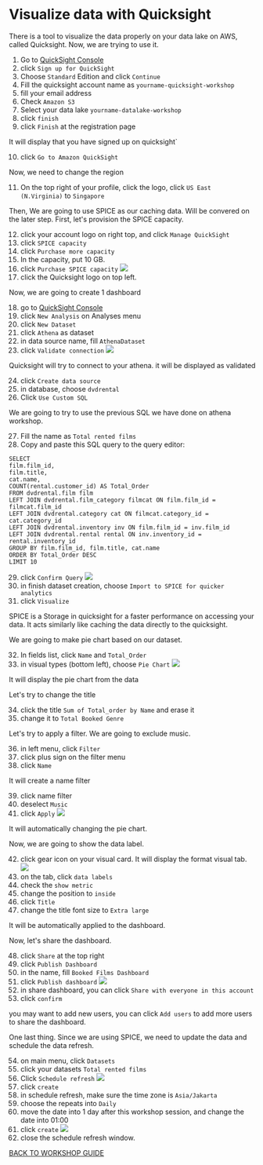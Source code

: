 # Visualize data with Quicksight

There is a tool to visualize the data properly on your data lake on AWS, called Quicksight. Now, we are trying to use it.
1. Go to [QuickSight Console](https://quicksight.aws.amazon.com/sn/start)
2. click `Sign up for QuickSight`
3. Choose `Standard` Edition and click `Continue`
4. Fill the quicksight account name as `yourname-quicksight-workshop`
5. fill your email address
6. Check `Amazon S3`
7. Select your data lake `yourname-datalake-workshop`
8. click `finish`
9. click `Finish` at the registration page

It will display that you have signed up on quicksight`

10. click `Go to Amazon QuickSight`

Now, we need to change the region

11. On the top right of your profile, click the logo, click `US East (N.Virginia)` to `Singapore`

Then, We are going to use SPICE as our caching data. Will be convered on the later step. First, let's provision the SPICE capacity.

12. click your account logo on right top, and click `Manage QuickSight`
13. click `SPICE capacity`
14. click `Purchase more capacity`
15. In the capacity, put 10 GB.
16. click `Purchase SPICE capacity`
    ![](../Assets/Visualize/16.png)
17. click the Quicksight logo on top left.

Now, we are going to create 1 dashboard

18. go to [QuickSight Console](https://ap-southeast-1.quicksight.aws.amazon.com/sn/start/analyses)
19. click `New Analysis` on Analyses menu
20. click `New Dataset`
21. click `Athena` as dataset
22. in data source name, fill `AthenaDataset`
23. click `Validate connection`
    ![](../Assets/Visualize/23.png)

Quicksight will try to connect to your athena. it will be displayed as validated

24. click `Create data source`
25. in database, choose `dvdrental`
26. Click `Use Custom SQL`

We are going to try to use the previous SQL we have done on athena workshop.

27. Fill the name as `Total rented films`
28. Copy and paste this SQL query to the query editor:
```
SELECT
film.film_id,
film.title,
cat.name,
COUNT(rental.customer_id) AS Total_Order
FROM dvdrental.film film
LEFT JOIN dvdrental.film_category filmcat ON film.film_id = filmcat.film_id
LEFT JOIN dvdrental.category cat ON filmcat.category_id = cat.category_id
LEFT JOIN dvdrental.inventory inv ON film.film_id = inv.film_id
LEFT JOIN dvdrental.rental rental ON inv.inventory_id = rental.inventory_id
GROUP BY film.film_id, film.title, cat.name
ORDER BY Total_Order DESC
LIMIT 10
```
29. click `Confirm Query`
    ![](../Assets/Visualize/29.png)
30. in finish dataset creation, choose `Import to SPICE for quicker analytics`
31. click `Visualize`

SPICE is a Storage in quicksight for a faster performance on accessing your data. It acts similarly like caching the data directly to the quicksight.

We are going to make pie chart based on our dataset.

32. In fields list, click `Name` and `Total_Order`
33. in visual types (bottom left), choose `Pie Chart`
    ![](../Assets/Visualize/33.png)

It will display the pie chart from the data

Let's try to change the title

34. click the title `Sum of Total_order by Name` and erase it
35. change it to `Total Booked Genre`

Let's try to apply a filter. We are going to exclude music.

36. in left menu, click `Filter`
37. click plus sign on the filter menu
38. click `Name`

It will create a name filter

39. click name filter
40. deselect `Music`
41. click `Apply`
    ![](../Assets/Visualize/41.png)

It will automatically changing the pie chart.

Now, we are going to show the data label.

42. click gear icon on your visual card. It will display the format visual tab.
    ![](../Assets/Visualize/42.png)
43. on the tab, click `data labels`
44. check the `show metric`
45. change the position to `inside`
46. click `Title`
47. change the title font size to `Extra large`

It will be automatically applied to the dashboard.

Now, let's share the dashboard.

48. click `Share` at the top right
49. click `Publish Dashboard`
50. in the name, fill `Booked Films Dashboard`
51. click `Publish dashboard`
    ![](../Assets/Visualize/51.png)
52. in share dashboard, you can click `Share with everyone in this account`
53. click `confirm`

you may want to add new users, you can click `Add users` to add more users to share the dashboard.

One last thing. Since we are using SPICE, we need to update the data and schedule the data refresh.

54. on main menu, click `Datasets`
55. click your datasets `Total rented films`
56. Click `Schedule refresh`
    ![](../Assets/Visualize/56.png)
57. click `create`
58. in schedule refresh, make sure the time zone is `Asia/Jakarta`
59. choose the repeats into `Daily`
60. move the date into 1 day after this workshop session, and change the date into 01:00
61. click `create`
    ![](../Assets/Visualize/61.png)
62. close the schedule refresh window.

[BACK TO WORKSHOP GUIDE](../README.md)